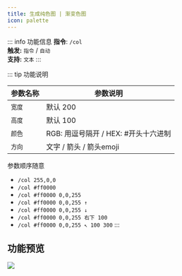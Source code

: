 ```yaml
---
title: 生成纯色图 | 渐变色图
icon: palette
---
```


::: info 功能信息
**指令**: `/col`  
**触发:** `指令` / `自动`   
**支持:** `文本`
<Badge text="指令映射✅"/> <Badge text="REPL模式✅"/>
:::

::: tip 功能说明

| 参数名称                                  | 参数说明                      |
|---------------------------------------|---------------------------|
| `宽度`                                  | 默认 200                    |
| `高度`                                  | 默认 100                    |
| `颜色`                                  | RGB: 用逗号隔开 / HEX: #开头十六进制 |
| `方向`<Badge text="需要两个颜色" type="tip"/> | 文字 / 箭头 / 箭头emoji         |

参数顺序随意

<Badge text="指令示例:" type="tip"/>

- `/col 255,0,0`
- `/col #ff0000`
- `/col #ff0000 0,0,255`
- `/col #ff0000 0,0,255 ↑ `
- `/col #ff0000 0,0,255 ↓`
- `/col #ff0000 0,0,255 右下 100`
- `/col #ff0000 0,0,255 ↖️ 100 300`
  :::

## 功能预览

![](https://img.155155155.xyz/i/2024/03/660908fa48ed1.webp)

